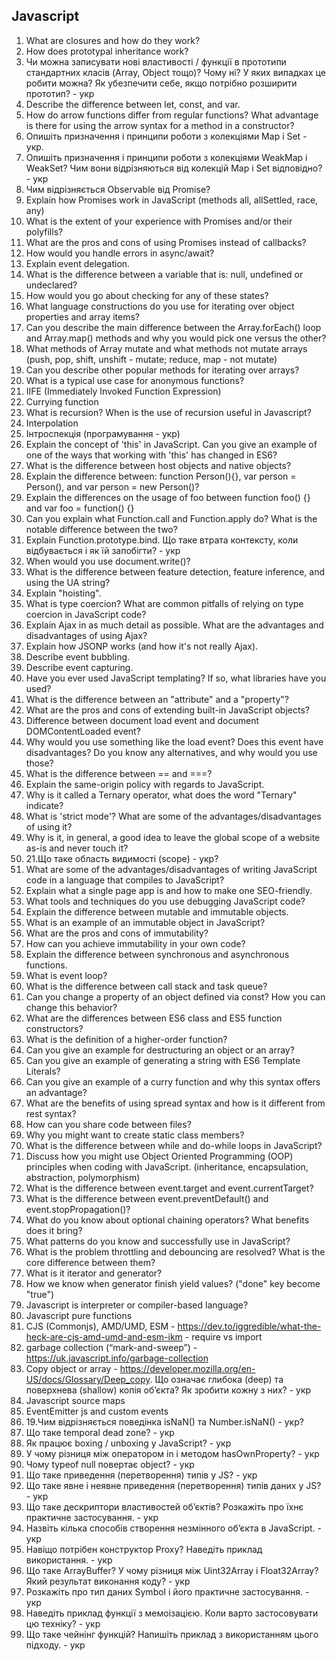 ## Javascript

1. What are closures and how do they work?
2. How does prototypal inheritance work?
3. Чи можна записувати нові властивості / функції в прототипи стандартних класів (Array, Object тощо)? Чому ні? У яких випадках це робити можна? Як убезпечити себе, якщо потрібно розширити прототип? - укр
4. Describe the difference between let, const, and var.
5. How do arrow functions differ from regular functions? What advantage is there for using the arrow syntax for a method in a constructor?
6. Опишіть призначення і принципи роботи з колекціями Map і Set - укр.
7. Опишіть призначення і принципи роботи з колекціями WeakMap і WeakSet? Чим вони відрізняються від колекцій Map і Set відповідно? - укр
8. Чим відрізняється Observable від Promise?
9. Explain how Promises work in JavaScript (methods all, allSettled, race, any)
10. What is the extent of your experience with Promises and/or their polyfills?
11. What are the pros and cons of using Promises instead of callbacks?
12. How would you handle errors in async/await?
13. Explain event delegation.
14. What is the difference between a variable that is: null, undefined or undeclared?
15. How would you go about checking for any of these states?
16. What language constructions do you use for iterating over object properties and array items?
17. Can you describe the main difference between the Array.forEach() loop and Array.map() methods and why you would pick one versus the other?
18. What methods of Array mutate and what methods not mutate arrays (push, pop, shift, unshift - mutate; reduce, map - not mutate)
19. Сan you describe other popular methods for iterating over arrays?
20. What is a typical use case for anonymous functions?
21. IIFE (Immediately Invoked Function Expression)
22. Currying function
23. What is recursion? When is the use of recursion useful in Javascript?
24. Interpolation
25. Інтроспекція (програмування - укр)
26. Explain the concept of 'this' in JavaScript. Can you give an example of one of the ways that working with 'this' has changed in ES6?
27. What is the difference between host objects and native objects?
28. Explain the difference between: function Person(){}, var person = Person(), and var person = new Person()?
29. Explain the differences on the usage of foo between function foo() {} and var foo = function() {}
30. Can you explain what Function.call and Function.apply do? What is the notable difference between the two?
31. Explain Function.prototype.bind. Що таке втрата контексту, коли відбувається і як їй запобігти? - укр
32. When would you use document.write()?
33. What is the difference between feature detection, feature inference, and using the UA string?
34. Explain "hoisting".
35. What is type coercion? What are common pitfalls of relying on type coercion in JavaScript code?
36. Explain Ajax in as much detail as possible. What are the advantages and disadvantages of using Ajax?
37. Explain how JSONP works (and how it's not really Ajax).
38. Describe event bubbling.
39. Describe event capturing.
40. Have you ever used JavaScript templating? If so, what libraries have you used?
41. What is the difference between an "attribute" and a "property"?
42. What are the pros and cons of extending built-in JavaScript objects?
43. Difference between document load event and document DOMContentLoaded event?
44. Why would you use something like the load event? Does this event have disadvantages? Do you know any alternatives, and why would you use those?
45. What is the difference between == and ===?
46. Explain the same-origin policy with regards to JavaScript.
47. Why is it called a Ternary operator, what does the word "Ternary" indicate?
48. What is 'strict mode'? What are some of the advantages/disadvantages of using it?
49. Why is it, in general, a good idea to leave the global scope of a website as-is and never touch it?
50. 21.Що таке область видимості (scope) - укр?
51. What are some of the advantages/disadvantages of writing JavaScript code in a language that compiles to JavaScript?
52. Explain what a single page app is and how to make one SEO-friendly.
53. What tools and techniques do you use debugging JavaScript code?
54. Explain the difference between mutable and immutable objects.
55. What is an example of an immutable object in JavaScript?
56. What are the pros and cons of immutability?
57. How can you achieve immutability in your own code?
58. Explain the difference between synchronous and asynchronous functions.
59. What is event loop?
60. What is the difference between call stack and task queue?
61. Can you change a property of an object defined via const? How you can change this behavior?
62. What are the differences between ES6 class and ES5 function constructors?
63. What is the definition of a higher-order function?
64. Can you give an example for destructuring an object or an array?
65. Can you give an example of generating a string with ES6 Template Literals?
66. Can you give an example of a curry function and why this syntax offers an advantage?
67. What are the benefits of using spread syntax and how is it different from rest syntax?
68. How can you share code between files?
69. Why you might want to create static class members?
70. What is the difference between while and do-while loops in JavaScript?
71. Discuss how you might use Object Oriented Programming (OOP) principles when coding with JavaScript. (inheritance, encapsulation, abstraction, polymorphism)
72. What is the difference between event.target and event.currentTarget?
73. What is the difference between event.preventDefault() and event.stopPropagation()?
74. What do you know about optional chaining operators? What benefits does it bring?
75. What patterns do you know and successfully use in JavaScript?
76. What is the problem throttling and debouncing are resolved? What is the core difference between them?
77. What is it iterator and generator?
78. How we know when generator finish yield values? ("done" key become "true")
79. Javascript is interpreter or compiler-based language?
80. Javascript pure functions
81. CJS (Commonjs), AMD/UMD, ESM - https://dev.to/iggredible/what-the-heck-are-cjs-amd-umd-and-esm-ikm - require vs import
82. garbage collection (“mark-and-sweep”) - https://uk.javascript.info/garbage-collection
83. Copy object or array - https://developer.mozilla.org/en-US/docs/Glossary/Deep_copy. Що означає глибока (deep) та поверхнева (shallow) копія об’єкта? Як зробити кожну з них? - укр
84. Javascript source maps
85. EventEmitter js and custom events
86. 19.Чим відрізняється поведінка isNaN() та Number.isNaN() - укр?
87. Що таке temporal dead zone? - укр
88. Як працює boxing / unboxing у JavaScript? - укр
89. У чому різниця між оператором in і методом hasOwnProperty? - укр
90. Чому typeof null повертає object? - укр
91. Що таке приведення (перетворення) типів у JS? - укр
92. Що таке явне і неявне приведення (перетворення) типів даних у JS? - укр
93. Що таке дескриптори властивостей об’єктів? Розкажіть про їхнє практичне застосування. - укр
94. Назвіть кілька способів створення незмінного об’єкта в JavaScript. - укр
95. Навіщо потрібен конструктор Proxy? Наведіть приклад використання. - укр
96. Що таке ArrayBuffer? У чому різниця між Uint32Array і Float32Array? Який результат виконання коду? - укр
97. Розкажіть про тип даних Symbol і його практичне застосування. - укр
98. Наведіть приклад функції з мемоізацією. Коли варто застосовувати цю техніку? - укр
99. Що таке чейнінг функцій? Напишіть приклад з використанням цього підходу. - укр
